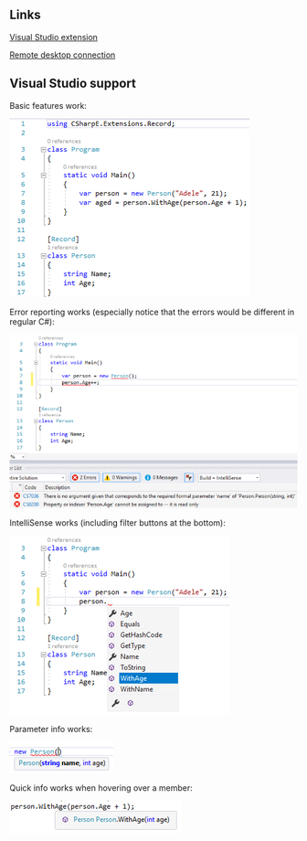 ## Links

[Visual Studio extension](https://marketplace.visualstudio.com/items?itemName=svick.CSharpE-Transform-VisualStudio)

[Remote desktop connection](vs2017.rdp)

## Visual Studio support

Basic features work:

![](doc/images/basic.png)

Error reporting works (especially notice that the errors would be different in regular C#):

![](doc/images/errors.png)

IntelliSense works (including filter buttons at the bottom):

![](doc/images/intellisense.png)

Parameter info works:

![](doc/images/parameterinfo.png)

Quick info works when hovering over a member:

![](doc/images/quickinfo.png)